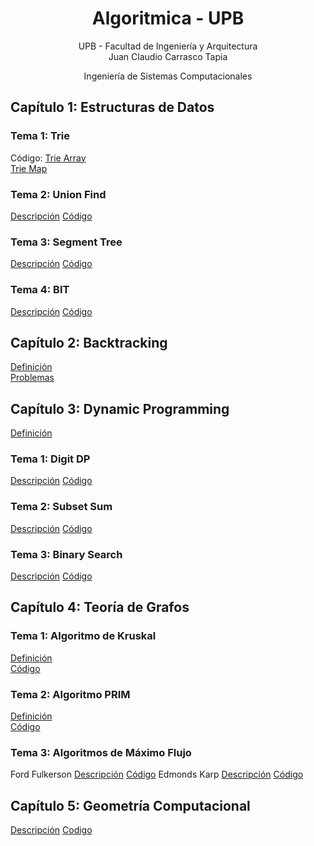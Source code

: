 <div align="center">

# Algoritmica - UPB

 UPB - Facultad de Ingeniería y Arquitectura  
 Juan Claudio Carrasco Tapia
 
 Ingeniería de Sistemas Computacionales  

 <div align="left">
  
 ## Capítulo 1: Estructuras de Datos
  ### Tema 1: Trie
  
  Código:
  [Trie Array](https://github.com/juanclawav/Algoritmica-UPB/blob/main/Algo2/EstructurasDeDatos/Trie/TrieArray.cpp)  
  [Trie Map](https://github.com/juanclawav/Algoritmica-UPB/blob/main/Algo2/EstructurasDeDatos/Trie/TrieConMapa.cpp)  
 
  ### Tema 2: Union Find
  [Descripción](https://github.com/juanclawav/Algoritmica-UPB/tree/main/Algoritmica%202/EstructurasDeDatos/UnionFind)
  [Código](https://github.com/juanclawav/Algoritmica-UPB/blob/main/Algo2/EstructurasDeDatos/UnionFind/UnionFind.cpp)  
  
  ### Tema 3: Segment Tree
  [Descripción](https://github.com/juanclawav/Algoritmica-UPB/tree/main/Algoritmica%202/EstructurasDeDatos/Segment%20Tree)
  [Código](https://github.com/juanclawav/Algoritmica-UPB/blob/main/Algo2/EstructurasDeDatos/Segment%20Tree/segmentTree.cpp)  
 
  ### Tema 4: BIT
  [Descripción](https://github.com/juanclawav/Algoritmica-UPB/tree/main/Algoritmica%202/EstructurasDeDatos/BIT)
  [Código](https://github.com/juanclawav/Algoritmica-UPB/tree/main/Algo2/EstructurasDeDatos/BIT)  
 
  ## Capítulo 2: Backtracking 
   [Definición](https://github.com/juanclawav/Algoritmica-UPB/tree/main/Algoritmica%202/Backtracking)  
   [Problemas](https://github.com/juanclawav/Algoritmica-UPB/blob/main/Algoritmica%202/Backtracking/Sudoku.cpp)
 ## Capítulo 3: Dynamic Programming  
   [Definición](https://github.com/juanclawav/Algoritmica-UPB/tree/main/Algoritmica%202/Dynamic%20Programming)  
   ### Tema 1: Digit DP
  [Descripción](https://github.com/juanclawav/Algoritmica-UPB/tree/main/Algoritmica%202/Dynamic%20Programming/Digit%20DP)
  [Código](https://github.com/juanclawav/Algoritmica-UPB/blob/main/Algoritmica%202/Dynamic%20Programming/Digit%20DP/DigitDP.cpp)
  ### Tema 2: Subset Sum
  [Descripción](https://github.com/juanclawav/Algoritmica-UPB/tree/main/Algoritmica%202/Dynamic%20Programming/Subset%20Sum)
  [Código](https://github.com/juanclawav/Algoritmica-UPB/blob/main/Algoritmica%202/Dynamic%20Programming/Subset%20Sum/SubsetSum.cpp)
  ### Tema 3: Binary Search
  [Descripción](https://github.com/juanclawav/Algoritmica-UPB/tree/main/Algoritmica%202/Dynamic%20Programming/Binary%20Search)
  [Código](https://github.com/juanclawav/Algoritmica-UPB/blob/main/Algoritmica%202/Dynamic%20Programming/Binary%20Search/binarySearch.cpp)
  
  ## Capítulo 4: Teoría de Grafos    
  ### Tema 1: Algoritmo de Kruskal  
   [Definición](https://github.com/juanclawav/Algoritmica-UPB/tree/main/Algoritmica%202/Teoria%20de%20Grafos/Kruskal)  
   [Código](https://github.com/juanclawav/Algoritmica-UPB/blob/main/Algoritmica%202/Teoria%20de%20Grafos/Kruskal/Kruskal.cpp)  
  ### Tema 2: Algoritmo PRIM  
   [Definición](https://github.com/juanclawav/Algoritmica-UPB/tree/main/Algoritmica%202/Teoria%20de%20Grafos/PRIM)  
   [Código](https://github.com/juanclawav/Algoritmica-UPB/blob/main/Algoritmica%202/Teoria%20de%20Grafos/PRIM/PRIM.cpp)  
  ### Tema 3: Algoritmos de Máximo Flujo
   Ford Fulkerson
   [Descripción](https://github.com/juanclawav/Algoritmica-UPB/tree/main/Algoritmica%202/Teoria%20de%20Grafos/Maximo%20Flujo/Ford%20Fulkerson)
   [Código](https://github.com/juanclawav/Algoritmica-UPB/blob/main/Algoritmica%202/Teoria%20de%20Grafos/Maximo%20Flujo/Ford%20Fulkerson/ford.cpp)
    Edmonds Karp
   [Descripción](https://github.com/juanclawav/Algoritmica-UPB/tree/main/Algoritmica%202/Teoria%20de%20Grafos/Maximo%20Flujo/Edmond's%20Karp)
   [Código](https://github.com/juanclawav/Algoritmica-UPB/blob/main/Algoritmica%202/Teoria%20de%20Grafos/Maximo%20Flujo/Edmond's%20Karp/edmonds.cpp)
 ## Capítulo 5: Geometría Computacional
   [Descripción](https://github.com/juanclawav/Algoritmica-UPB/blob/main/Algoritmica%202/Geometria%20Computacional/README.md)
   [Codigo](https://github.com/juanclawav/Algoritmica-UPB/tree/main/Algoritmica%202/Geometria%20Computacional)
